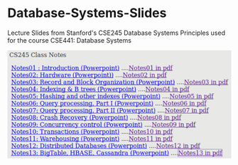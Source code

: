 # Database-Systems-Slides
Lecture Slides from Stanford's CSE245 Database Systems Principles used for the course CSE441: Database Systems 

![Index](https://github.com/Jayitha/Database-Systems-Slides/blob/master/Index.png)

